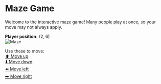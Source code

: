 # Maze Game  
Welcome to the interactive maze game! Many people play at once, so your move may not always apply.

**Player position:** (2, 6)  
![Maze](https://recognize-instructor-criteria-other.trycloudflare.com/images/pos_2_6.png?t=1760507112935)

Use these to move:  
[⬆️ Move up](https://recognize-instructor-criteria-other.trycloudflare.com/move/2_6_w)  
[⬇️ Move down](https://recognize-instructor-criteria-other.trycloudflare.com/move/2_6_s)  
[⬅️ Move left](https://recognize-instructor-criteria-other.trycloudflare.com/move/2_6_a)  
[➡️ Move right](https://recognize-instructor-criteria-other.trycloudflare.com/move/2_6_d)
